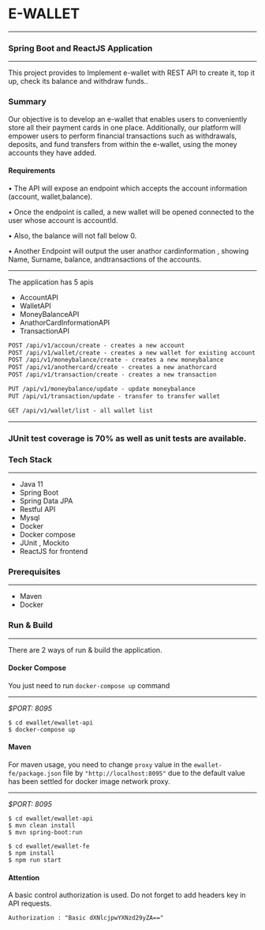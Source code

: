 # E-WALLET 
___
### Spring Boot and ReactJS Application

---
This project provides to Implement e-wallet with REST API to create it, top it up, check its balance and withdraw funds..

### Summary
Our objective is to develop an e-wallet that enables users to conveniently store all their payment cards in one place. Additionally, our platform will empower users to perform financial transactions such as withdrawals, deposits, and fund transfers from within the e-wallet, using the money accounts they have added.

#### Requirements

• The API will expose an endpoint which accepts the account information (account, wallet,balance).

• Once the endpoint is called, a new wallet will be opened connected to the user whose account is accountId.

• Also, the balance will not fall below 0.

• Another Endpoint will output the user anathor cardinformation , showing Name, Surname, balance, andtransactions of the accounts.
___
The application has 5 apis
* AccountAPI
* WalletAPI
* MoneyBalanceAPI
* AnathorCardInformationAPI
* TransactionAPI

```html
POST /api/v1/accoun/create - creates a new account
POST /api/v1/wallet/create - creates a new wallet for existing account
POST /api/v1/moneybalance/create - creates a new moneybalance
POST /api/v1/anothercard/create - creates a new anathorcard
POST /api/v1/transaction/create - creates a new transaction

PUT /api/v1/moneybalance/update - update moneybalance
PUT /api/v1/transaction/update - transfer to transfer wallet

GET /api/v1/wallet/list - all wallet list
```
---
### JUnit test coverage is 70% as well as unit tests are available.


### Tech Stack

---
- Java 11
- Spring Boot
- Spring Data JPA
- Restful API
- Mysql 
- Docker
- Docker compose
- JUnit , Mockito
- ReactJS for frontend

### Prerequisites

---
- Maven
- Docker

### Run & Build

---
There are 2 ways of run & build the application.

#### Docker Compose

You just need to run `docker-compose up` command
___
*$PORT: 8095*
```ssh
$ cd ewallet/ewallet-api
$ docker-compose up
```

#### Maven

For maven usage, you need to change `proxy` value in the `ewallet-fe/package.json` 
file by `"http://localhost:8095"` due to the default value has been settled for docker image network proxy.
___
*$PORT: 8095*
```ssh
$ cd ewallet/ewallet-api
$ mvn clean install
$ mvn spring-boot:run

$ cd ewallet/ewallet-fe
$ npm install
$ npm run start
```

#### Attention

A basic control authorization is used. Do not forget to add headers key in API requests.
```ssh
Authorization : "Basic dXNlcjpwYXNzd29yZA=="
```
